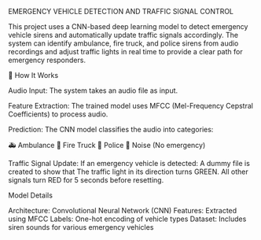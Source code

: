 EMERGENCY VEHICLE DETECTION AND TRAFFIC SIGNAL CONTROL

This project uses a CNN-based deep learning model to detect emergency vehicle sirens and automatically update traffic signals accordingly. The system can identify ambulance, fire truck, and police sirens from audio recordings and adjust traffic lights in real time to provide a clear path for emergency responders.

🔧 How It Works

Audio Input: The system takes an audio file as input.

Feature Extraction: The trained model uses MFCC (Mel-Frequency Cepstral Coefficients) to process audio.

Prediction: The CNN model classifies the audio into categories:

🚑 Ambulance
🚒 Fire Truck
🚓 Police
🚗 Noise (No emergency)

Traffic Signal Update: If an emergency vehicle is detected:
A dummy file is created to show that
The traffic light in its direction turns GREEN.
All other signals turn RED for 5 seconds before resetting.


Model Details

Architecture: Convolutional Neural Network (CNN)
Features: Extracted using MFCC
Labels: One-hot encoding of vehicle types
Dataset: Includes siren sounds for various emergency vehicles
